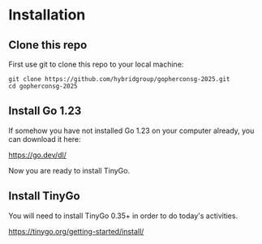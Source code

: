# Installation

## Clone this repo

First use git to clone this repo to your local machine:

```
git clone https://github.com/hybridgroup/gopherconsg-2025.git
cd gopherconsg-2025
```

## Install Go 1.23

If somehow you have not installed Go 1.23 on your computer already, you can download it here:

https://go.dev/dl/

Now you are ready to install TinyGo.

## Install TinyGo

You will need to install TinyGo 0.35+ in order to do today's activities.

https://tinygo.org/getting-started/install/
